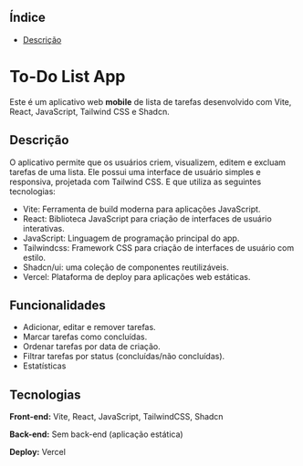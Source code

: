 ## Índice
* [Descrição](#descrição)

# To-Do List App

Este é um aplicativo web **mobile** de lista de tarefas desenvolvido com Vite, React, JavaScript, Tailwind CSS e Shadcn.

## Descrição

O aplicativo permite que os usuários criem, visualizem, editem e excluam tarefas de uma lista. Ele possui uma interface de usuário simples e responsiva, projetada com Tailwind CSS. 
E que utiliza as seguintes tecnologias:

- Vite: Ferramenta de build moderna para aplicações JavaScript.
- React: Biblioteca JavaScript para criação de interfaces de usuário interativas.
- JavaScript: Linguagem de programação principal do app.
- Tailwindcss: Framework CSS para criação de interfaces de usuário com estilo.
- Shadcn/ui: uma coleção de componentes reutilizáveis.
- Vercel: Plataforma de deploy para aplicações web estáticas.
## Funcionalidades

- Adicionar, editar e remover tarefas.
- Marcar tarefas como concluídas.
- Ordenar tarefas por data de criação.
- Filtrar tarefas por status (concluídas/não concluídas).
- Estatísticas


## Tecnologias

**Front-end:** Vite, React, JavaScript, TailwindCSS, Shadcn

**Back-end:** Sem back-end (aplicação estática)

**Deploy:** Vercel

